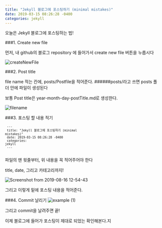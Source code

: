 ```yaml
---
title: "Jekyll 블로그에 포스팅하기 (minimal mistakes)"
date: 2019-03-15 08:26:28 -0400
categories: jekyll
---
```


오늘은 Jekyll 블로그에 포스팅하는 법!


###1. Create new file

먼저, 내 github의 블로그 repository 에 들어가서 create new file 버튼을 누릅시다

![createNewFile](https://user-images.githubusercontent.com/49894861/63139203-66ebfa80-c018-11e9-93e2-e03fed13b446.png)


###2. Post title

file name 적는 칸에, posts/Postfile을 적어준다.
######posts/라고 쓰면 posts 폴더 안에 파일이 생성된다 

보통 Post title은 year-month-day-postTitle.md로 생성한다.

![filename](https://user-images.githubusercontent.com/49894861/63139414-3a84ae00-c019-11e9-9e05-37f9a9221ab7.png)



###3. 포스팅 할 내용 적기

<code><small>
---<br/>
title: "Jekyll 블로그에 포스팅하기 (minimal mistakes)"<br/>
date: 2019-03-15 08:26:28 -0400<br/>
categories: jekyll<br/>
---<br/>
</small></code>


파일의 맨 윗줄부터, 위 내용을 꼭 적어주어야 한다 

title, date, 그리고 카테고리까지!

![Screenshot from 2019-08-16 12-54-43](https://user-images.githubusercontent.com/49894861/63142533-22b32700-c025-11e9-94b8-592a04b49cc7.png)

그리고 이렇게 밑에 포스팅 내용을 적어준다.

###4. Commit 날리기
![example (1)](https://user-images.githubusercontent.com/49894861/63142587-57bf7980-c025-11e9-8b0d-19cbe9310096.png)

그리고 commit을 날려주면 끝!


이제 블로그에 들어가 포스팅이 제대로 되었는 확인해본다.지




